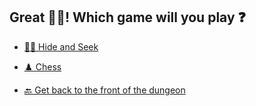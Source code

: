 ## Great 👍🏻! Which game will you play ❓

- [🕵️‍♂️ Hide and Seek](1-BBCA.md)

- [♟️ Chess](1-BBCB.md)

- [🔙 Get back to the front of the dungeon](../begin-journey.md)